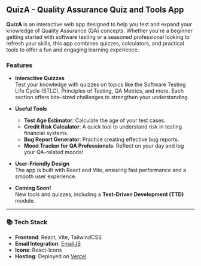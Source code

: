 ## QuizA - Quality Assurance Quiz and Tools App  

**QuizA** is an interactive web app designed to help you test and expand your knowledge of Quality Assurance (QA) concepts. Whether you're a beginner getting started with software testing or a seasoned professional looking to refresh your skills, this app combines quizzes, calculators, and practical tools to offer a fun and engaging learning experience.

### Features  

- **Interactive Quizzes**  
  Test your knowledge with quizzes on topics like the Software Testing Life Cycle (STLC), Principles of Testing, QA Metrics, and more. Each section offers bite-sized challenges to strengthen your understanding.  

- **Useful Tools**  
  - **Test Age Estimator**: Calculate the age of your test cases.  
  - **Credit Risk Calculator**: A quick tool to understand risk in testing financial systems.  
  - **Bug Report Generator**: Practice creating effective bug reports.  
  - **Mood Tracker for QA Professionals**: Reflect on your day and log your QA-related moods!  

- **User-Friendly Design**  
  The app is built with React and Vite, ensuring fast performance and a smooth user experience.  

- **Coming Soon!**  
  New tools and quizzes, including a **Test-Driven Development (TTD)** module.  

---

### 📚 Tech Stack  

- **Frontend**: React, Vite, TailwindCSS  
- **Email Integration**: [EmailJS](https://www.emailjs.com/)  
- **Icons**: React-Icons  
- **Hosting**: Deployed on [Vercel](https://vercel.com/)  
